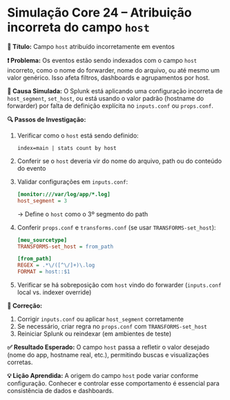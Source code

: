 # Simulação Core 24 – Atribuição incorreta do campo `host`

**🔹 Título:** Campo `host` atribuído incorretamente em eventos

**❗ Problema:**
Os eventos estão sendo indexados com o campo `host` incorreto, como o nome do forwarder, nome do arquivo, ou até mesmo um valor genérico. Isso afeta filtros, dashboards e agrupamentos por host.

**🧪 Causa Simulada:**
O Splunk está aplicando uma configuração incorreta de `host_segment`, `set_host`, ou está usando o valor padrão (hostname do forwarder) por falta de definição explícita no `inputs.conf` ou `props.conf`.

**🔍 Passos de Investigação:**
1. Verificar como o `host` está sendo definido:
   ```spl
   index=main | stats count by host
   ```

2. Conferir se o `host` deveria vir do nome do arquivo, path ou do conteúdo do evento

3. Validar configurações em `inputs.conf`:
   ```ini
   [monitor:///var/log/app/*.log]
   host_segment = 3
   ```
   → Define o `host` como o 3º segmento do path

4. Conferir `props.conf` e `transforms.conf` (se usar `TRANSFORMS-set_host`):
   ```ini
   [meu_sourcetype]
   TRANSFORMS-set_host = from_path
   
   [from_path]
   REGEX = .*\/([^\/]+)\.log
   FORMAT = host::$1
   ```

5. Verificar se há sobreposição com `host` vindo do forwarder (`inputs.conf` local vs. indexer override)

**🔧 Correção:**
1. Corrigir `inputs.conf` ou aplicar `host_segment` corretamente
2. Se necessário, criar regra no `props.conf` com `TRANSFORMS-set_host`
3. Reiniciar Splunk ou reindexar (em ambientes de teste)

**✅ Resultado Esperado:**
O campo `host` passa a refletir o valor desejado (nome do app, hostname real, etc.), permitindo buscas e visualizações corretas.

**💡 Lição Aprendida:**
A origem do campo `host` pode variar conforme configuração. Conhecer e controlar esse comportamento é essencial para consistência de dados e dashboards.

